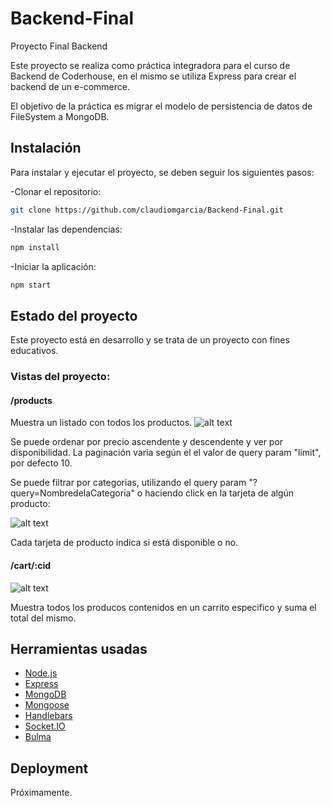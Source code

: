 # Backend-Final
Proyecto Final Backend

Este proyecto se realiza como práctica integradora para el curso de Backend de Coderhouse, en el mismo se utiliza Express para crear el backend de un e-commerce. 

El objetivo de la práctica es migrar el modelo de persistencia de datos de FileSystem a MongoDB.

## Instalación

Para instalar y ejecutar el proyecto, se deben seguir los siguientes pasos:

-Clonar el repositorio:
```sh
git clone https://github.com/claudiomgarcia/Backend-Final.git
```
-Instalar las dependencias:
```sh
npm install
```

-Iniciar la aplicación: 
```sh
npm start
```

## Estado del proyecto
Este proyecto está en desarrollo y se trata de un proyecto con fines educativos.

### Vistas del proyecto:

#### /products
Muestra un listado con todos los productos.
![alt text](<src/public/img/readme/Captura de pantalla 2024-05-22 180228.png>)

Se puede ordenar por precio ascendente y descendente y ver por disponibilidad. La paginación varia según el el valor de query param "limit", por defecto 10.

Se puede filtrar por categorias, utilizando el query param "?query=NombredelaCategoria" o haciendo click en la tarjeta de algún producto:

![alt text](<src/public/img/readme/Captura de pantalla 2024-05-22 180440.png>)

Cada tarjeta de producto indica si está disponible o no.

#### /cart/:cid
![alt text](<src/public/img/readme/Captura de pantalla 2024-05-22 181014.png>)

Muestra todos los producos contenidos en un carrito especifico y suma el total del mismo.

## Herramientas usadas
- [Node.js](https://nodejs.org/)
- [Express](https://expressjs.com/)
- [MongoDB](https://www.mongodb.com/)
- [Mongoose](https://mongoosejs.com/)
- [Handlebars](https://handlebarsjs.com/)
- [Socket.IO](https://socket.io/)
- [Bulma](https://bulma.io/)

## Deployment
Próximamente.
